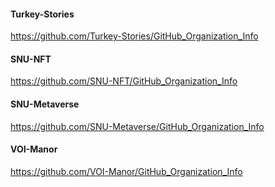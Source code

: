 #### Turkey-Stories

https://github.com/Turkey-Stories/GitHub_Organization_Info

#### SNU-NFT

https://github.com/SNU-NFT/GitHub_Organization_Info

#### SNU-Metaverse

https://github.com/SNU-Metaverse/GitHub_Organization_Info

#### VOI-Manor

https://github.com/VOI-Manor/GitHub_Organization_Info

